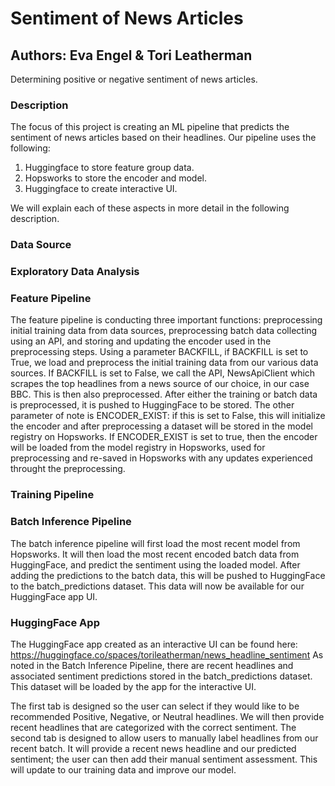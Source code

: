 # Sentiment of News Articles
## Authors: Eva Engel & Tori Leatherman
Determining positive or negative sentiment of news articles.

### Description
The focus of this project is creating an ML pipeline that predicts the sentiment of news articles based on their headlines. Our pipeline uses the following:
1. Huggingface to store feature group data.
2. Hopsworks to store the encoder and model.
3. Huggingface to create interactive UI.

We will explain each of these aspects in more detail in the following description.

### Data Source

### Exploratory Data Analysis

### Feature Pipeline
The feature pipeline is conducting three important functions: preprocessing initial training data from data sources, preprocessing batch data collecting using an API, and storing and updating the encoder used in the preprocessing steps. 
Using a parameter BACKFILL, if BACKFILL is set to True, we load and preprocess the initial training data from our various data sources. If BACKFILL is set to False, we call the API, NewsApiClient which scrapes the top headlines from a news source of our choice, in our case BBC. This is then also preprocessed. After either the training or batch data is preprocessed, it is pushed to HuggingFace to be stored. The other parameter of note is ENCODER_EXIST: if this is set to False, this will initialize the encoder and after preprocessing a dataset will be stored in the model registry on Hopsworks. If ENCODER_EXIST is set to true, then the encoder will be loaded from the model registry in Hopsworks, used for preprocessing and re-saved in Hopsworks with any updates experienced throught the preprocessing.

### Training Pipeline

### Batch Inference Pipeline
The batch inference pipeline will first load the most recent model from Hopsworks. It will then load the most recent encoded batch data from HuggingFace, and predict the sentiment using the loaded model. After adding the predictions to the batch data, this will be pushed to HuggingFace to the batch_predictions dataset. This data will now be available for our HuggingFace app UI.

### HuggingFace App
The HuggingFace app created as an interactive UI can be found here: https://huggingface.co/spaces/torileatherman/news_headline_sentiment As noted in the Batch Inference Pipeline, there are recent headlines and associated sentiment predictions stored in the batch_predictions dataset. This dataset will be loaded by the app for the interactive UI.

The first tab is designed so the user can select if they would like to be recommended Positive, Negative, or Neutral headlines. We will then provide recent headlines that are categorized with the correct sentiment. 
The second tab is designed to allow users to manually label headlines from our recent batch. It will provide a recent news headline and our predicted sentiment; the user can then add their manual sentiment assessment. This will update to our training data and improve our model.

